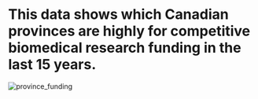 # This data shows which Canadian provinces are highly for competitive biomedical research funding in the last 15 years.

![province_funding](https://github.com/sejaldavla/Data-Visualization-Projects/assets/77356703/3f994571-acc5-4b60-ba26-4d9805172a05)

